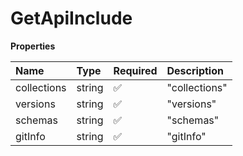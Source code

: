# GetApiInclude

**Properties**

| Name        | Type   | Required | Description   |
| :---------- | :----- | :------- | :------------ |
| collections | string | ✅       | "collections" |
| versions    | string | ✅       | "versions"    |
| schemas     | string | ✅       | "schemas"     |
| gitInfo     | string | ✅       | "gitInfo"     |

<!-- This file was generated by liblab | https://liblab.com/ -->
